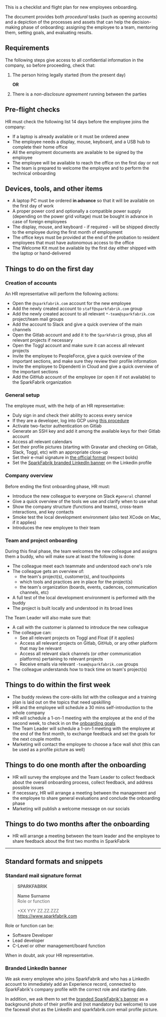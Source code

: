 This is a checklist and flight plan for new employees onboarding.

The document provides both _procedural_ tasks (such as opening accounts) and a depiction of the processes and assets that can help the decision-making phase of onboarding: assigning the employee to a team, mentoring them, setting goals, and evaluating results.

## Requirements

The following steps give access to all confidential information in the company, so before proceeding, check that:

1. The person hiring legally started (from the present day)

    **OR**

2. There is a _non-disclosure agreement_ running between the parties

## Pre-flight checks

HR must check the following list 14 days before the employee joins the company:

* If a laptop is already available or it must be ordered anew
* The employee needs a display, mouse, keyboard, and a USB hub to complete their home office
* All the employment documents are available to be signed by the employee
* The employee will be available to reach the office on the first day or not
* The team is prepared to welcome the employee and to perform the technical onboarding

## Devices, tools, and other items

* A laptop PC must be ordered **in advance** so that it will be available on the first day of work
* A proper power cord and optionally a compatible power supply (depending on the power grid voltage) must be bought in advance in case of foreign employees
* The display, mouse, and keyboard - if required - will be shipped directly to the employee during the first month of employment
* The office keys must be provided at the end of the probation to resident employees that must have autonomous access to the office
* The Welcome Kit must be available by the first day either shipped with the laptop or hand-delivered


## Things to do on the first day

### Creation of accounts

An HR representative will perform the following actions:

* Open the `@sparkfabrik.com` account for the new employee
* Add the newly created account to `staff@sparkfabrik.com` group
* Add the newly created account to all relevant `*-team@sparkfabrik.com` project/team mail groups
* Add the account to Slack and give a quick overview of the main channels
* Open the Gitlab account and add it to the `SparkFabrik` group, plus all relevant projects if necessary
* Open the Toggl account and make sure it can access all relevant projects
* Invite the employee to PeopleForce, give a quick overview of the important sections, and make sure they review their profile information
* Invite the employee to Dipendenti in Cloud and give a quick overview of the important sections
* Add the GitHub account of the employee (or open it if not available) to the SparkFabrik organization

### General setup

The employee must, with the help of an HR representative:

* Duly sign in and check their ability to access every service
* If they are a developer, log into GCP using [this procedure](../guides/local-development-environment-configuration.md#log-into-gcloud)
* Activate two-factor authentication on Gitlab
* Generate an SSH key and add it among the available keys for their Gitlab account
* Access all relevant calendars
* Set their profile pictures (starting with Gravatar and checking on Gitlab, Slack, Toggl, etc) with an appropriate close-up
* Set their e-mail signature in [the official format](#standard-mail-signature-format) (respect bolds)
* Set the [SparkFabrik branded LinkedIn banner](#branded-linkedin-banner) on the Linkedin profile

### Company overview

Before ending the first onboarding phase, HR must:

* Introduce the new colleague to everyone on Slack `#general` channel
* Give a quick overview of the tools we use and clarify when to use what
* Show the company structure (functions and teams), cross-team interactions, and key contacts
* Smoke test the local development environment (also test XCode on Mac, if it applies)
* Introduces the new employee to their team

### Team and project onboarding

During this final phase, the team welcomes the new colleague and assigns them a buddy, who will make sure at least the following is done:

* The colleague meet each teammate and understood each one's role
* The colleague gets an overview of:
  * the team's project(s), customer(s), and touchpoints
  * which tools and practices are in place for the project(s)
  * the team's organization (boards, events, cadences, communication channels, etc)
* A full test of the local development environment is performed with the buddy
* The project is built locally and understood in its broad lines

The Team Leader will also make sure that:

* A call with the customer is planned to introduce the new colleague
* The colleague can:
  * See all relevant projects on Toggl and Float (if it applies)
  * Access all relevant projects on Gitlab, GitHub, or any other platform that may be relevant
  * Access all relevant slack channels (or other communication platforms) pertaining to relevant projects
  * Receive emails via relevant `-team@sparkfabrik.com` groups
* The colleague understands how to track time on team's project(s)

## Things to do within the first week

* The buddy reviews the core-skills list with the colleague and a training plan is laid out on the topics that need upskilling
* HR and the employee will schedule a 30 mins self-introduction to the whole company
* HR will schedule a 1-on-1 meeting with the employee at the end of the second week, to check in on the [onboarding goals](../guides/an-effective-onboarding-structure.md)
* The Team Leader will schedule a 1-on-1 meeting with the employee at the end of the first month, to exchange feedback and set the goals for the next couple months
* Marketing will contact the employee to choose a face wall shot (this can be used as a profile picture as well)

## Things to do one month after the onboarding

* HR will survey the employee and the Team Leader to collect feedback about the overall onboarding process, collect feedback, and address possible issues
* If necessary, HR will arrange a meeting between the management and the employee to share general evaluations and conclude the onboarding phase
* Marketing will publish a welcome message on our socials

## Things to do two months after the onboarding

* HR will arrange a meeting between the team leader and the employee to share feedback about the first two months in SparkFabrik

---

## Standard formats and snippets

### Standard mail signature format

> **SPARKFABRIK**
>
> **Name Surname**  
> Role or function
>
> +XX YYY ZZ.ZZ.ZZZ  
> https://www.sparkfabrik.com

Role or function can be:

* Software Developer
* Lead developer
* C-Level or other management/board function

When in doubt, ask your HR representative.

### Branded LinkedIn banner

We ask every employee who joins SparkFabrik and who has a LinkedIn account to immediately add an Experience record, connected to SparkFabrik's company profile with the correct role and starting date.

In addition, we ask them to set the [branded SparkFabrik's banner](/downloads/spark_linkedin_cover.png) as a background photo of their profile and (not mandatory but welcome) to use the facewall shot as the LinkedIn and sparkfabrik.com email profile picture.
